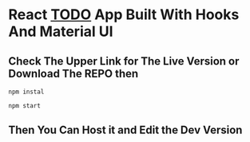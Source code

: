 # React [TODO](https://hooks-materialui-todo.netlify.com/) App Built With Hooks And Material UI

## Check The Upper Link for The Live Version or Download The REPO then 

```
npm instal
```

```
npm start
```

## Then You Can Host it and Edit the Dev Version
